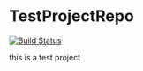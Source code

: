 # TestProjectRepo
[![Build Status](https://travis-ci.org/deepti810/TestProjectRepo.svg?branch=master)](https://travis-ci.org/deepti810/TestProjectRepo)

this is a test project
